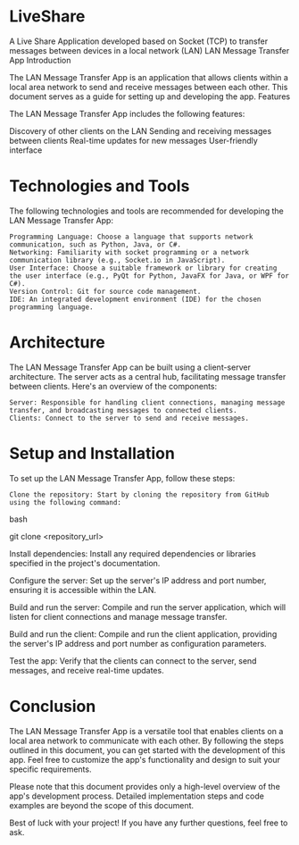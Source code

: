 # LiveShare
A Live Share Application developed based on Socket (TCP) to transfer messages between devices in a local network (LAN)
LAN Message Transfer App
Introduction

The LAN Message Transfer App is an application that allows clients within a local area network to send and receive messages between each other. This document serves as a guide for setting up and developing the app.
Features

The LAN Message Transfer App includes the following features:

Discovery of other clients on the LAN
Sending and receiving messages between clients
Real-time updates for new messages
User-friendly interface

# Technologies and Tools

The following technologies and tools are recommended for developing the LAN Message Transfer App:

    Programming Language: Choose a language that supports network communication, such as Python, Java, or C#.
    Networking: Familiarity with socket programming or a network communication library (e.g., Socket.io in JavaScript).
    User Interface: Choose a suitable framework or library for creating the user interface (e.g., PyQt for Python, JavaFX for Java, or WPF for C#).
    Version Control: Git for source code management.
    IDE: An integrated development environment (IDE) for the chosen programming language.

# Architecture

The LAN Message Transfer App can be built using a client-server architecture. The server acts as a central hub, facilitating message transfer between clients. Here's an overview of the components:

    Server: Responsible for handling client connections, managing message transfer, and broadcasting messages to connected clients.
    Clients: Connect to the server to send and receive messages.

# Setup and Installation

To set up the LAN Message Transfer App, follow these steps:

    Clone the repository: Start by cloning the repository from GitHub using the following command:

bash

git clone <repository_url>

Install dependencies: Install any required dependencies or libraries specified in the project's documentation.

Configure the server: Set up the server's IP address and port number, ensuring it is accessible within the LAN.

Build and run the server: Compile and run the server application, which will listen for client connections and manage message transfer.

Build and run the client: Compile and run the client application, providing the server's IP address and port number as configuration parameters.

Test the app: Verify that the clients can connect to the server, send messages, and receive real-time updates.

# Conclusion

The LAN Message Transfer App is a versatile tool that enables clients on a local area network to communicate with each other. By following the steps outlined in this document, you can get started with the development of this app. Feel free to customize the app's functionality and design to suit your specific requirements.

Please note that this document provides only a high-level overview of the app's development process. Detailed implementation steps and code examples are beyond the scope of this document.

Best of luck with your project! If you have any further questions, feel free to ask.
